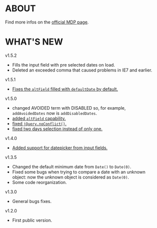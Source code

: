 # ABOUT
Find more infos on the [official MDP page](http://multidatespickr.sf.net).

# WHAT'S NEW
v1.5.2
* Fills the input field with pre selected dates on load.
* Deleted an exceeded comma that caused problems in IE7 and earlier.

v1.5.1
* [Fixes the `altField` filled with `defaultDate` by default.](https://sourceforge.net/tracker/?func=detail&atid=1495382&aid=3404699&group_id=358205)

v1.5.0
* changed AVOIDED term with DISABLED so, for example, `addAvoidedDates` now is `addDisabledDates`.
* [added `altField` capability.](https://sourceforge.net/tracker/?func=detail&aid=3401147&group_id=358205&atid=1495382)
* [fixed `jQuery.noConflict()`.](https://sourceforge.net/tracker/?func=detail&aid=3392035&group_id=358205&atid=1495382)
* [fixed two days selection instead of only one.](https://sourceforge.net/tracker/?func=detail&aid=3390576&group_id=358205&atid=1495382)

v1.4.0
* [Added support for datepicker from input fields.](https://sourceforge.net/tracker/?func=detail&aid=3083801&group_id=358205&atid=1495385)
		
v1.3.5
* Changed the default minimum date from `Date()` to `Date(0)`.
* Fixed some bugs when trying to compare a date with an unknown object: now the unknown object is considered as `Date(0)`.
* Some code reorganization.
	
v1.3.0
* General bugs fixes.
	
v1.2.0
* First public version.